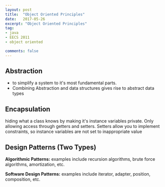 ```yaml
---
layout: post
title:  "Object Oriented Principles"
date:   2017-05-26
excerpt: "Object Oriented Principles"
tag:
- java
- EECS 2011
- object oriented

comments: false
---
```

## Abstraction
- to simplify a system to it's most fundamental parts.
- Combining Abstraction and data structures gives rise to abstract data types

## Encapsulation
hiding what a class knows by making it's instance variables private. Only allowing access through getters and setters. Setters allow you to implement constraints, so instance variables are not set to inappropriate value

## Design Patterns (Two Types)
**Algorithmic Patterns:** examples include recursion algorithms, brute force algorithms, amortization, etc.

**Software Design Patterns:** examples include iterator, adapter, position, composition, etc.
